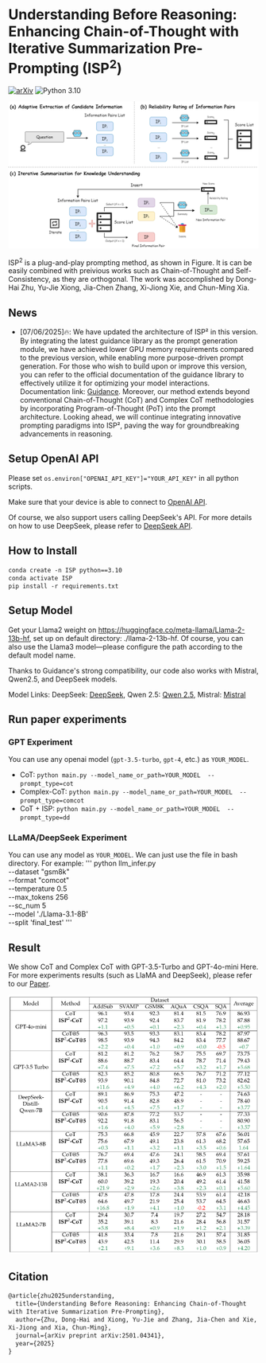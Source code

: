 # Understanding Before Reasoning: Enhancing Chain-of-Thought with Iterative Summarization Pre-Prompting (ISP<sup>2</sup>)

[![arXiv](https://img.shields.io/badge/arXiv-Paper-<COLOR>.svg)](https://arxiv.org/abs/2501.04341)
![Python 3.10](https://img.shields.io/badge/python-3.10-green.svg)


![ISP](ISP.drawio.png)

ISP<sup>2</sup> is a plug-and-play prompting method, as shown in Figure. It is can be easily combined with preivious works such as Chain-of-Thought and Self-Consistency, as they are orthogonal. The work was accomplished by Dong-Hai Zhu, Yu-Jie Xiong, Jia-Chen Zhang, Xi-Jiong Xie, and Chun-Ming Xia.



## News
- [07/06/2025]🔥: We have updated the architecture of ISP² in this version. By integrating the latest guidance library as the prompt generation module, we have achieved lower GPU memory requirements compared to the previous version, while enabling more purpose-driven prompt generation. For those who wish to build upon or improve this version, you can refer to the official documentation of the guidance library to effectively utilize it for optimizing your model interactions. Documentation link: [Guidance](https://guidance.readthedocs.io/en/stable/index.html). Moreover, our method extends beyond conventional Chain-of-Thought (CoT) and Complex CoT methodologies by incorporating Program-of-Thought (PoT) into the prompt architecture. Looking ahead, we will continue integrating innovative prompting paradigms into ISP², paving the way for groundbreaking advancements in reasoning.




## Setup OpenAI API

Please set `os.environ["OPENAI_API_KEY"]="YOUR_API_KEY"` in all python scripts.

Make sure that your device is able to connect to [OpenAI API](https://platform.openai.com/docs/api-reference). 

Of course, we also support users calling DeepSeek's API. For more details on how to use DeepSeek, please refer to [DeepSeek API](https://api-docs.deepseek.com/zh-cn/).

## How to Install

```
conda create -n ISP python==3.10
conda activate ISP
pip install -r requirements.txt
```


## Setup Model
Get your Llama2 weight on https://huggingface.co/meta-llama/Llama-2-13b-hf, set up on default directory: ./llama-2-13b-hf. Of course, you can also use the Llama3 model—please configure the path according to the default model name.

Thanks to Guidance's strong compatibility, our code also works with Mistral, Qwen2.5, and DeepSeek models.

Model Links: DeepSeek: [DeepSeek](https://huggingface.co/collections/deepseek-ai/deepseek-r1-678e1e131c0169c0bc89728d), Qwen 2.5: [Qwen 2.5](https://huggingface.co/collections/Qwen/qwen25-66e81a666513e518adb90d9e), Mistral: [Mistral](https://huggingface.co/mistralai)


## Run paper experiments
### GPT Experiment
You can use any openai model (`gpt-3.5-turbo`, `gpt-4`, etc.) as `YOUR_MODEL`.
- CoT:
`python main.py --model_name_or_path=YOUR_MODEL  --prompt_type=cot`
- Complex-CoT:
`python main.py --model_name_or_path=YOUR_MODEL  --prompt_type=comcot`
- CoT + ISP:
`python main.py --model_name_or_path=YOUR_MODEL  --prompt_type=dd`

### LLaMA/DeepSeek Experiment
You can use any model as `YOUR_MODEL`. We can just use the file in bash directory. For example:
'''
python llm_infer.py \
         --dataset "gsm8k" \
         --format "comcot" \
         --temperature 0.5 \
         --max_tokens 256 \
         --sc_num 5 \
         --model './Llama-3.1-8B' \
         --split 'final_test' 
'''

## Result
We show CoT and Complex CoT with GPT-3.5-Turbo and GPT-4o-mini Here. For more experiments results (such as LlaMA and DeepSeek), please refer to our [Paper](https://arxiv.org/abs/2501.04341).
<div align="center">
  <img src="result.png">
</div>

## Citation
```
@article{zhu2025understanding,
  title={Understanding Before Reasoning: Enhancing Chain-of-Thought with Iterative Summarization Pre-Prompting},
  author={Zhu, Dong-Hai and Xiong, Yu-Jie and Zhang, Jia-Chen and Xie, Xi-Jiong and Xia, Chun-Ming},
  journal={arXiv preprint arXiv:2501.04341},
  year={2025}
}
```

